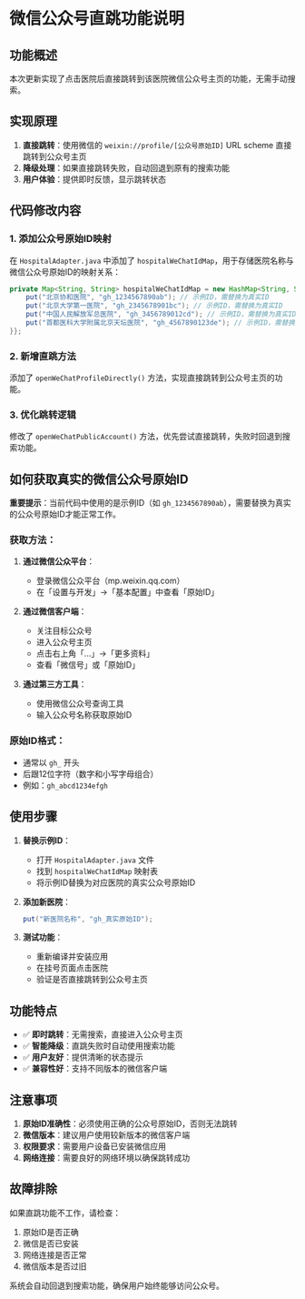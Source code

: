 # 微信公众号直跳功能说明

## 功能概述

本次更新实现了点击医院后直接跳转到该医院微信公众号主页的功能，无需手动搜索。

## 实现原理

1. **直接跳转**：使用微信的 `weixin://profile/[公众号原始ID]` URL scheme 直接跳转到公众号主页
2. **降级处理**：如果直接跳转失败，自动回退到原有的搜索功能
3. **用户体验**：提供即时反馈，显示跳转状态

## 代码修改内容

### 1. 添加公众号原始ID映射

在 `HospitalAdapter.java` 中添加了 `hospitalWeChatIdMap`，用于存储医院名称与微信公众号原始ID的映射关系：

```java
private Map<String, String> hospitalWeChatIdMap = new HashMap<String, String>() {{
    put("北京协和医院", "gh_1234567890ab"); // 示例ID，需替换为真实ID
    put("北京大学第一医院", "gh_2345678901bc"); // 示例ID，需替换为真实ID
    put("中国人民解放军总医院", "gh_3456789012cd"); // 示例ID，需替换为真实ID
    put("首都医科大学附属北京天坛医院", "gh_4567890123de"); // 示例ID，需替换为真实ID
}};
```

### 2. 新增直跳方法

添加了 `openWeChatProfileDirectly()` 方法，实现直接跳转到公众号主页的功能。

### 3. 优化跳转逻辑

修改了 `openWeChatPublicAccount()` 方法，优先尝试直接跳转，失败时回退到搜索功能。

## 如何获取真实的微信公众号原始ID

**重要提示**：当前代码中使用的是示例ID（如 `gh_1234567890ab`），需要替换为真实的公众号原始ID才能正常工作。

### 获取方法：

1. **通过微信公众平台**：
   - 登录微信公众平台（mp.weixin.qq.com）
   - 在「设置与开发」->「基本配置」中查看「原始ID」

2. **通过微信客户端**：
   - 关注目标公众号
   - 进入公众号主页
   - 点击右上角「...」->「更多资料」
   - 查看「微信号」或「原始ID」

3. **通过第三方工具**：
   - 使用微信公众号查询工具
   - 输入公众号名称获取原始ID

### 原始ID格式：
- 通常以 `gh_` 开头
- 后跟12位字符（数字和小写字母组合）
- 例如：`gh_abcd1234efgh`

## 使用步骤

1. **替换示例ID**：
   - 打开 `HospitalAdapter.java` 文件
   - 找到 `hospitalWeChatIdMap` 映射表
   - 将示例ID替换为对应医院的真实公众号原始ID

2. **添加新医院**：
   ```java
   put("新医院名称", "gh_真实原始ID");
   ```

3. **测试功能**：
   - 重新编译并安装应用
   - 在挂号页面点击医院
   - 验证是否直接跳转到公众号主页

## 功能特点

- ✅ **即时跳转**：无需搜索，直接进入公众号主页
- ✅ **智能降级**：直跳失败时自动使用搜索功能
- ✅ **用户友好**：提供清晰的状态提示
- ✅ **兼容性好**：支持不同版本的微信客户端

## 注意事项

1. **原始ID准确性**：必须使用正确的公众号原始ID，否则无法跳转
2. **微信版本**：建议用户使用较新版本的微信客户端
3. **权限要求**：需要用户设备已安装微信应用
4. **网络连接**：需要良好的网络环境以确保跳转成功

## 故障排除

如果直跳功能不工作，请检查：

1. 原始ID是否正确
2. 微信是否已安装
3. 网络连接是否正常
4. 微信版本是否过旧

系统会自动回退到搜索功能，确保用户始终能够访问公众号。